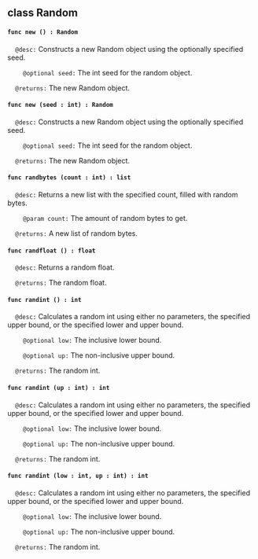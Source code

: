 ## class Random

#### ```func new () : Random```

&nbsp;&nbsp;&nbsp;&nbsp;```@desc:``` Constructs a new Random object using the optionally specified seed.

&nbsp;&nbsp;&nbsp;&nbsp;&nbsp;&nbsp;&nbsp;&nbsp;```@optional seed:``` The int seed for the random object.

&nbsp;&nbsp;&nbsp;&nbsp;```@returns:``` The new Random object.

#### ```func new (seed : int) : Random```

&nbsp;&nbsp;&nbsp;&nbsp;```@desc:``` Constructs a new Random object using the optionally specified seed.

&nbsp;&nbsp;&nbsp;&nbsp;&nbsp;&nbsp;&nbsp;&nbsp;```@optional seed:``` The int seed for the random object.

&nbsp;&nbsp;&nbsp;&nbsp;```@returns:``` The new Random object.

#### ```func randbytes (count : int) : list```

&nbsp;&nbsp;&nbsp;&nbsp;```@desc:``` Returns a new list with the specified count, filled with random bytes.

&nbsp;&nbsp;&nbsp;&nbsp;&nbsp;&nbsp;&nbsp;&nbsp;```@param count:``` The amount of random bytes to get.

&nbsp;&nbsp;&nbsp;&nbsp;```@returns:``` A new list of random bytes.

#### ```func randfloat () : float```

&nbsp;&nbsp;&nbsp;&nbsp;```@desc:``` Returns a random float.

&nbsp;&nbsp;&nbsp;&nbsp;```@returns:``` The random float.

#### ```func randint () : int```

&nbsp;&nbsp;&nbsp;&nbsp;```@desc:``` Calculates a random int using either no parameters, the specified upper bound, or the specified lower and upper bound.

&nbsp;&nbsp;&nbsp;&nbsp;&nbsp;&nbsp;&nbsp;&nbsp;```@optional low:``` The inclusive lower bound.

&nbsp;&nbsp;&nbsp;&nbsp;&nbsp;&nbsp;&nbsp;&nbsp;```@optional up:``` The non-inclusive upper bound.

&nbsp;&nbsp;&nbsp;&nbsp;```@returns:``` The random int.

#### ```func randint (up : int) : int```

&nbsp;&nbsp;&nbsp;&nbsp;```@desc:``` Calculates a random int using either no parameters, the specified upper bound, or the specified lower and upper bound.

&nbsp;&nbsp;&nbsp;&nbsp;&nbsp;&nbsp;&nbsp;&nbsp;```@optional low:``` The inclusive lower bound.

&nbsp;&nbsp;&nbsp;&nbsp;&nbsp;&nbsp;&nbsp;&nbsp;```@optional up:``` The non-inclusive upper bound.

&nbsp;&nbsp;&nbsp;&nbsp;```@returns:``` The random int.

#### ```func randint (low : int, up : int) : int```

&nbsp;&nbsp;&nbsp;&nbsp;```@desc:``` Calculates a random int using either no parameters, the specified upper bound, or the specified lower and upper bound.

&nbsp;&nbsp;&nbsp;&nbsp;&nbsp;&nbsp;&nbsp;&nbsp;```@optional low:``` The inclusive lower bound.

&nbsp;&nbsp;&nbsp;&nbsp;&nbsp;&nbsp;&nbsp;&nbsp;```@optional up:``` The non-inclusive upper bound.

&nbsp;&nbsp;&nbsp;&nbsp;```@returns:``` The random int.


